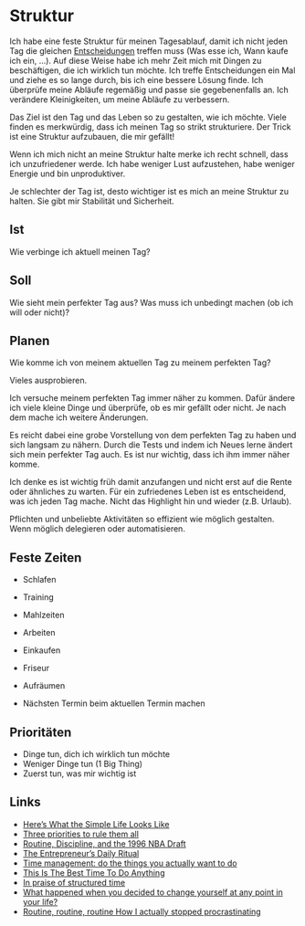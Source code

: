 # Struktur

Ich habe eine feste Struktur für meinen Tagesablauf, damit ich nicht jeden Tag die gleichen [Entscheidungen](./entscheidungen.md) treffen muss (Was esse ich, Wann kaufe ich ein, ...). Auf diese Weise habe ich mehr Zeit mich mit Dingen zu beschäftigen, die ich wirklich tun möchte. Ich treffe Entscheidungen ein Mal und ziehe es so lange durch, bis ich eine bessere Lösung finde. Ich überprüfe meine Abläufe regemäßig und passe sie gegebenenfalls an. Ich verändere Kleinigkeiten, um meine Abläufe zu verbessern.

Das Ziel ist den Tag und das Leben so zu gestalten, wie ich möchte. Viele finden es merkwürdig, dass ich meinen Tag so strikt strukturiere. Der Trick ist eine Struktur aufzubauen, die mir gefällt!

Wenn ich mich nicht an meine Struktur halte merke ich recht schnell, dass ich unzufriedener werde. Ich habe weniger Lust aufzustehen, habe weniger Energie und bin unproduktiver.

Je schlechter der Tag ist, desto wichtiger ist es mich an meine Struktur zu halten. Sie gibt mir Stabilität und Sicherheit.

## Ist

Wie verbinge ich aktuell meinen Tag?

## Soll

Wie sieht mein perfekter Tag aus?
Was muss ich unbedingt machen (ob ich will oder nicht)?

## Planen

Wie komme ich von meinem aktuellen Tag zu meinem perfekten Tag?

Vieles ausprobieren.

Ich versuche meinem perfekten Tag immer näher zu kommen. Dafür ändere ich viele kleine Dinge und überprüfe, ob es mir gefällt oder nicht.
Je nach dem mache ich weitere Änderungen.

Es reicht dabei eine grobe Vorstellung von dem perfekten Tag zu haben und sich langsam zu nähern. Durch die Tests und indem ich Neues lerne ändert sich mein perfekter Tag auch. Es ist nur wichtig, dass ich ihm immer näher komme. 

Ich denke es ist wichtig früh damit anzufangen und nicht erst auf die Rente oder ähnliches zu warten.
Für ein zufriedenes Leben ist es entscheidend, was ich jeden Tag mache. Nicht das Highlight hin und wieder (z.B. Urlaub).

Pflichten und unbeliebte Aktivitäten so effizient wie möglich gestalten. Wenn möglich delegieren oder automatisieren.

## Feste Zeiten

- Schlafen
- Training
- Mahlzeiten
- Arbeiten
- Einkaufen
- Friseur
- Aufräumen

- Nächsten Termin beim aktuellen Termin machen

## Prioritäten

- Dinge tun, dich ich wirklich tun möchte
- Weniger Dinge tun (1 Big Thing)
- Zuerst tun, was mir wichtig ist

## Links

- [Here’s What the Simple Life Looks Like](https://cityfrugal.com/heres-what-the-simple-life-looks-like/)
- [Three priorities to rule them all](https://cityfrugal.com/three-priorities-to-rule-them-all/)
- [Routine, Discipline, and the 1996 NBA Draft](https://cityfrugal.com/routine/)
- [The Entrepreneur’s Daily Ritual](https://taylorpearson.me/dailyritual/)
- [Time management: do the things you actually want to do](https://nesslabs.com/time-management)
- [This Is The Best Time To Do Anything](https://www.bakadesuyo.com/2021/04/circadian/)
- [In praise of structured time](https://twitter.com/jongold/status/1397218299251990535)
- [What happened when you decided to change yourself at any point in your life?](https://qr.ae/pGSNDN)
- [Routine, routine, routine How I actually stopped procrastinating](https://www.youtube.com/watch?v=cvNNecOZqeQ)